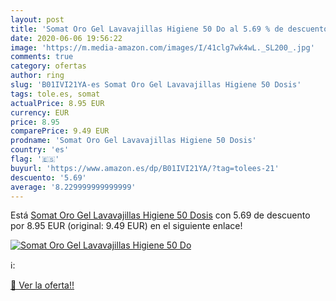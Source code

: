 ```yaml
---
layout: post
title: 'Somat Oro Gel Lavavajillas Higiene 50 Do al 5.69 % de descuento'
date: 2020-06-06 19:56:22
image: 'https://m.media-amazon.com/images/I/41clg7wk4wL._SL200_.jpg'
comments: true
category: ofertas
author: ring
slug: 'B01IVI21YA-es Somat Oro Gel Lavavajillas Higiene 50 Dosis'
tags: tole.es, somat
actualPrice: 8.95 EUR
currency: EUR
price: 8.95
comparePrice: 9.49 EUR
prodname: 'Somat Oro Gel Lavavajillas Higiene 50 Dosis'
country: 'es'
flag: '🇪🇸'
buyurl: 'https://www.amazon.es/dp/B01IVI21YA/?tag=tolees-21'
descuento: '5.69'
average: '8.229999999999999'
---
```


Está [Somat Oro Gel Lavavajillas Higiene 50 Dosis](https://www.amazon.es/dp/B01IVI21YA/?tag=tolees-21) con 5.69 de descuento por 8.95 EUR (original: 9.49 EUR) en el siguiente enlace!

[![Somat Oro Gel Lavavajillas Higiene 50 Do](https://m.media-amazon.com/images/I/41clg7wk4wL._SL200_.jpg)](https://www.amazon.es/dp/B01IVI21YA/?tag=tolees-21)

ℹ️:


[🛒 Ver la oferta!!](https://www.amazon.es/dp/B01IVI21YA/?tag=tolees-21)

